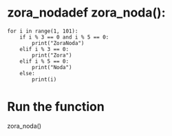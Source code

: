 # zora_nodadef zora_noda():
    for i in range(1, 101):
        if i % 3 == 0 and i % 5 == 0:
            print("ZoraNoda")
        elif i % 3 == 0:
            print("Zora")
        elif i % 5 == 0:
            print("Noda")
        else:
            print(i)

# Run the function
zora_noda()
